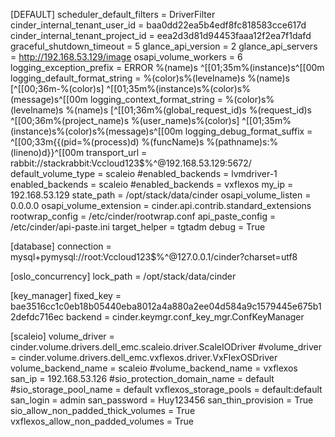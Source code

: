 [DEFAULT]
scheduler_default_filters = DriverFilter
cinder_internal_tenant_user_id = baa0dd22ea5b4edf8fc818583cce617d
cinder_internal_tenant_project_id = eea2d3d81d94453faaa12f2ea7f1dafd
graceful_shutdown_timeout = 5
glance_api_version = 2
glance_api_servers = http://192.168.53.129/image
osapi_volume_workers = 6
logging_exception_prefix = ERROR %(name)s ^[[01;35m%(instance)s^[[00m
logging_default_format_string = %(color)s%(levelname)s %(name)s [^[[00;36m-%(color)s] ^[[01;35m%(instance)s%(color)s%(message)s^[[00m
logging_context_format_string = %(color)s%(levelname)s %(name)s [^[[01;36m%(global_request_id)s %(request_id)s ^[[00;36m%(project_name)s %(user_name)s%(color)s] ^[[01;35m%(instance)s%(color)s%(message)s^[[00m
logging_debug_format_suffix = ^[[00;33m{{(pid=%(process)d) %(funcName)s %(pathname)s:%(lineno)d}}^[[00m
transport_url = rabbit://stackrabbit:Vccloud123$%^@192.168.53.129:5672/
default_volume_type = scaleio
#enabled_backends = lvmdriver-1
enabled_backends = scaleio
#enabled_backends = vxflexos
my_ip = 192.168.53.129
state_path = /opt/stack/data/cinder
osapi_volume_listen = 0.0.0.0
osapi_volume_extension = cinder.api.contrib.standard_extensions
rootwrap_config = /etc/cinder/rootwrap.conf
api_paste_config = /etc/cinder/api-paste.ini
target_helper = tgtadm
debug = True

[database]
connection = mysql+pymysql://root:Vccloud123$%^@127.0.0.1/cinder?charset=utf8

[oslo_concurrency]
lock_path = /opt/stack/data/cinder

[key_manager]
fixed_key = bae3516cc1c0eb18b05440eba8012a4a880a2ee04d584a9c1579445e675b12defdc716ec
backend = cinder.keymgr.conf_key_mgr.ConfKeyManager

[scaleio]
volume_driver = cinder.volume.drivers.dell_emc.scaleio.driver.ScaleIODriver
#volume_driver = cinder.volume.drivers.dell_emc.vxflexos.driver.VxFlexOSDriver
volume_backend_name = scaleio
#volume_backend_name = vxflexos
san_ip = 192.168.53.126
#sio_protection_domain_name = default
#sio_storage_pool_name = default
vxflexos_storage_pools = default:default
san_login = admin
san_password = Huy123456
san_thin_provision = True
sio_allow_non_padded_thick_volumes = True
vxflexos_allow_non_padded_volumes = True
